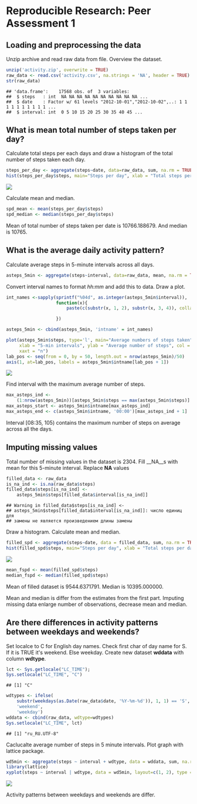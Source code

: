 # Reproducible Research: Peer Assessment 1


## Loading and preprocessing the data
Unzip archive and read raw data from file. Overview the dataset.

```r
unzip('activity.zip', overwrite = TRUE)
raw_data <- read.csv('activity.csv', na.strings = 'NA', header = TRUE)
str(raw_data)
```

```
## 'data.frame':	17568 obs. of  3 variables:
##  $ steps   : int  NA NA NA NA NA NA NA NA NA NA ...
##  $ date    : Factor w/ 61 levels "2012-10-01","2012-10-02",..: 1 1 1 1 1 1 1 1 1 1 ...
##  $ interval: int  0 5 10 15 20 25 30 35 40 45 ...
```


## What is mean total number of steps taken per day?

Calculate total steps per each days and draw a histogram of the total number of 
steps taken each day.

```r
steps_per_day <- aggregate(steps~date, data=raw_data, sum, na.rm = TRUE)
hist(steps_per_day$steps, main="Steps per day", xlab = "Total steps per day")
```

![](./PA1_template_files/figure-html/unnamed-chunk-2-1.png) 

Calculate mean and median.

```r
spd_mean <- mean(steps_per_day$steps)
spd_median <- median(steps_per_day$steps)
```

Mean of total number of steps taken per date is 10766.188679. 
And median is 10765.


## What is the average daily activity pattern?

Calculate average steps in 5-minute intervals across all days.

```r
asteps_5min <- aggregate(steps~interval, data=raw_data, mean, na.rm = TRUE)
```

Convert interval names to format _hh:mm_ and add this to data. Draw a plot.

```r
int_names <-sapply(sprintf("%04d", as.integer(asteps_5min$interval)), 
                   function(x){
                       paste(c(substr(x, 1, 2), substr(x, 3, 4)), collapse=':')

                   })

asteps_5min <- cbind(asteps_5min, 'intname' = int_names)

plot(asteps_5min$steps, type='l', main="Average numbers of steps taken", 
     xlab = "5-min intervals", ylab = "Average number of steps", col = "red",
     xaxt = "n")
lab_pos <- seq(from = 0, by = 50, length.out = nrow(asteps_5min)/50)
axis(1, at=lab_pos, labels = asteps_5min$intname[lab_pos + 1])
```

![](./PA1_template_files/figure-html/unnamed-chunk-5-1.png) 

Find interval with the maximum average number of steps.

```r
max_asteps_ind <- 
    (1:nrow(asteps_5min))[asteps_5min$steps == max(asteps_5min$steps)]
max_asteps_start <- asteps_5min$intname[max_asteps_ind]
max_asteps_end <- c(asteps_5min$intname, '00:00')[max_asteps_ind + 1]
```

Interval [08:35, 105) 
contains the maximum number of steps on average across all the days.

## Imputing missing values

Total number of missing values in the dataset is 2304.
Fill __NA__s with mean for this 5-minute interval. Replace __NA__ 
values


```r
filled_data <- raw_data
is_na_ind <- is.na(raw_data$steps)
filled_data$steps[is_na_ind] <- 
    asteps_5min$steps[filled_data$interval[is_na_ind]]
```

```
## Warning in filled_data$steps[is_na_ind] <-
## asteps_5min$steps[filled_data$interval[is_na_ind]]: число единиц для
## замены не является произведением длины замены
```

Draw a histogram. Calculate mean and median.

```r
filled_spd <- aggregate(steps~date, data = filled_data, sum, na.rm = TRUE)
hist(filled_spd$steps, main="Steps per day", xlab = "Total steps per day")
```

![](./PA1_template_files/figure-html/unnamed-chunk-8-1.png) 

```r
mean_fspd <- mean(filled_spd$steps)
median_fspd <- median(filled_spd$steps)
```

Mean of filled dataset is 9544.6371791.
Median is 10395.000000.

Mean and median is differ from the estimates from the first part. Imputing 
missing data enlarge number of observations, decrease mean and median.

## Are there differences in activity patterns between weekdays and weekends?
Set localce to C for English day names. Check first char of day name for S. If
it is TRUE it's weekend. Else weekday. Create new dataset __wddata__ 
with column __wdtype__.


```r
lct <- Sys.getlocale("LC_TIME"); 
Sys.setlocale("LC_TIME", "C")
```

```
## [1] "C"
```

```r
wdtypes <- ifelse(
    substr(weekdays(as.Date(raw_data$date, '%Y-%m-%d')), 1, 1) == 'S', 
    'weekend', 
    'weekday')
wddata <- cbind(raw_data, wdtype=wdtypes)
Sys.setlocale("LC_TIME", lct)
```

```
## [1] "ru_RU.UTF-8"
```

Caclucalte average number of steps in 5 minute intervals. Plot graph with 
lattice package.


```r
wd5min <- aggregate(steps ~ interval + wdtype, data = wddata, sum, na.rm = TRUE)
library(lattice)
xyplot(steps ~ interval | wdtype, data = wd5min, layout=c(1, 2), type = "l")
```

![](./PA1_template_files/figure-html/unnamed-chunk-10-1.png) 

Activity patterns between weekdays and weekends are differ.
